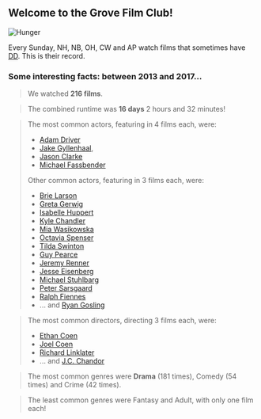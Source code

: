 ## Welcome to the Grove Film Club!

![Hunger](http://3.bp.blogspot.com/-4D39tr1ppW4/U77gdu3cj1I/AAAAAAAAKkI/jbH_1CR3WAA/s1600/H+mopping.bmp)

Every Sunday, NH, NB, OH, CW and AP watch films that sometimes have [DD](https://www.doesthedogdie.com). This is their record.

### Some interesting facts: between 2013 and 2017...

> We watched **216 films**.

> The combined runtime was **16 days** 2 hours and 32 minutes!

> The most common actors, featuring in 4 films each, were:
> * [Adam Driver](http://www.imdb.com/name/nm3485845/)
> * [Jake Gyllenhaal](http://www.imdb.com/name/nm0350453/), 
> * [Jason Clarke](http://www.imdb.com/name/nm0164809/)
> * [Michael Fassbender](http://www.imdb.com/name/nm1055413/)
> 
> Other common actors, featuring in 3 films each, were: 
> * [Brie Larson](http://www.imdb.com/name/nm0488953/)
> * [Greta Gerwig](http://www.imdb.com/name/nm1950086/)
> * [Isabelle Huppert](http://www.imdb.com/name/nm0001376/)
> * [Kyle Chandler](https://www.imdb.com/name/nm0151419/)
> * [Mia Wasikowska](http://www.imdb.com/name/nm1985859/)
> * [Octavia Spenser](https://www.imdb.com/name/nm0818055/)
> * [Tilda Swinton](http://www.imdb.com/name/nm0842770/)
> * [Guy Pearce](https://www.imdb.com/name/nm0001602/)
> * [Jeremy Renner](http://www.imdb.com/name/nm0719637/)
> * [Jesse Eisenberg](http://www.imdb.com/name/nm0251986/)
> * [Michael Stuhlbarg](https://www.imdb.com/name/nm0836121/)
> * [Peter Sarsgaard](https://www.imdb.com/name/nm0765597/)
> * [Ralph Fiennes](http://www.imdb.com/name/nm0000146/)
> * ... and [Ryan Gosling](https://www.imdb.com/name/nm0331516/)


> The most common directors, directing 3 films each, were:
> * [Ethan Coen](https://www.imdb.com/name/nm0001053/)
> * [Joel Coen](https://www.imdb.com/name/nm0001054/)
> * [Richard Linklater](https://www.imdb.com/name/nm0000500/)
> * ... and [J.C. Chandor](https://www.imdb.com/name/nm1170855/)

> The most common genres were **Drama** (181 times), Comedy (54 times) and Crime (42 times).

> The least common genres were Fantasy and Adult, with only one film each!